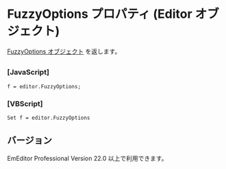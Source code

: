 # FuzzyOptions プロパティ (Editor オブジェクト)

[FuzzyOptions オブジェクト](../fuzzy_options/index) を返します。

## 

### \[JavaScript\]

```
f = editor.FuzzyOptions;
```

### \[VBScript\]

```
Set f = editor.FuzzyOptions
```

## バージョン

EmEditor Professional Version 22.0 以上で利用できます。

